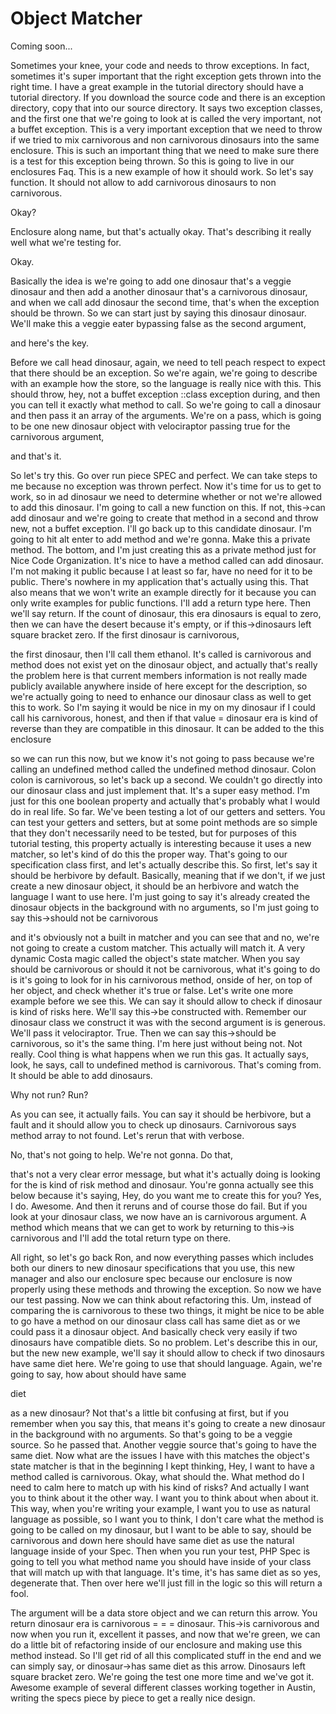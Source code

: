 # Object Matcher

Coming soon...

Sometimes your knee, your code and needs to throw exceptions. In fact, sometimes it's
super important that the right exception gets thrown into the right time. I have a
great example in the tutorial directory should have a tutorial directory. If you
download the source code and there is an exception directory, copy that into our
source directory. It says two exception classes, and the first one that we're going
to look at is called the very important, not a buffet exception. This is a very
important exception that we need to throw if we tried to mix carnivorous and non
carnivorous dinosaurs into the same enclosure. This is such an important thing that
we need to make sure there is a test for this exception being thrown. So this is
going to live in our enclosures Faq. This is a new example of how it should work. So
let's say function. It should not allow to add carnivorous dinosaurs to non
carnivorous.

Okay?

Enclosure along name, but that's actually okay. That's describing it really well what
we're testing for.

Okay.

Basically the idea is we're going to add one dinosaur that's a veggie dinosaur and
then add a another dinosaur that's a carnivorous dinosaur, and when we call add
dinosaur the second time, that's when the exception should be thrown. So we can start
just by saying this dinosaur dinosaur. We'll make this a veggie eater bypassing false
as the second argument,

and here's the key.

Before we call head dinosaur, again, we need to tell peach respect to expect that
there should be an exception. So we're again, we're going to describe with an example
how the store, so the language is really nice with this. This should throw, hey, not
a buffet exception ::class exception during, and then you can tell it exactly what
method to call. So we're going to call a dinosaur and then pass it an array of the
arguments. We're on a pass, which is going to be one new dinosaur object with
velociraptor passing true for the carnivorous argument,

and that's it.

So let's try this. Go over run piece SPEC and perfect. We can take steps to me
because no exception was thrown perfect. Now it's time for us to get to work, so in
ad dinosaur we need to determine whether or not we're allowed to add this dinosaur.
I'm going to call a new function on this. If not, this->can add dinosaur and we're
going to create that method in a second and throw new, not a buffet exception. I'll
go back up to this candidate dinosaur. I'm going to hit alt enter to add method and
we're gonna. Make this a private method. The bottom, and I'm just creating this as a
private method just for Nice Code Organization. It's nice to have a method called can
add dinosaur. I'm not making it public because I at least so far, have no need for it
to be public. There's nowhere in my application that's actually using this. That also
means that we won't write an example directly for it because you can only write
examples for public functions. I'll add a return type here. Then we'll say return. If
the count of dinosaur, this era dinosaurs is equal to zero, then we can have the
desert because it's empty, or if this->dinosaurs left square bracket zero. If the
first dinosaur is carnivorous,

the first dinosaur, then I'll call them ethanol. It's called is carnivorous and
method does not exist yet on the dinosaur object, and actually that's really the
problem here is that current members information is not really made publicly
available anywhere inside of here except for the description, so we're actually going
to need to enhance our dinosaur class as well to get this to work. So I'm saying it
would be nice in my on my dinosaur if I could call his carnivorous, honest, and then
if that value = dinosaur era is kind of reverse than they are compatible in this
dinosaur. It can be added to the this enclosure

so we can run this now, but we know it's not going to pass because we're calling an
undefined method called the undefined method dinosaur. Colon colon is carnivorous, so
let's back up a second. We couldn't go directly into our dinosaur class and just
implement that. It's a super easy method. I'm just for this one boolean property and
actually that's probably what I would do in real life. So far. We've been testing a
lot of our getters and setters. You can test your getters and setters, but at some
point methods are so simple that they don't necessarily need to be tested, but for
purposes of this tutorial testing, this property actually is interesting because it
uses a new matcher, so let's kind of do this the proper way. That's going to our
specification class first, and let's actually describe this. So first, let's say it
should be herbivore by default. Basically, meaning that if we don't, if we just
create a new dinosaur object, it should be an herbivore and watch the language I want
to use here. I'm just going to say it's already created the dinosaur objects in the
background with no arguments, so I'm just going to say this->should not be
carnivorous

and it's obviously not a built in matcher and you can see that and no, we're not
going to create a custom matcher. This actually will match it. A very dynamic Costa
magic called the object's state matcher. When you say should be carnivorous or should
it not be carnivorous, what it's going to do is it's going to look for in his
carnivorous method, onside of her, on top of her object, and check whether it's true
or false. Let's write one more example before we see this. We can say it should allow
to check if dinosaur is kind of risks here. We'll say this->be constructed with.
Remember our dinosaur class we construct it was with the second argument is is
generous. We'll pass it velociraptor. True. Then we can say this->should be
carnivorous, so it's the same thing. I'm here just without being not. Not really.
Cool thing is what happens when we run this gas. It actually says, look, he says,
call to undefined method is carnivorous. That's coming from. It should be able to add
dinosaurs.

Why not run? Run?

As you can see, it actually fails. You can say it should be herbivore, but a fault
and it should allow you to check up dinosaurs. Carnivorous says method array to not
found. Let's rerun that with verbose.

No, that's not going to help. We're not gonna. Do that,

that's not a very clear error message, but what it's actually doing is looking for
the is kind of risk method and dinosaur. You're gonna actually see this below because
it's saying, Hey, do you want me to create this for you? Yes, I do. Awesome. And then
it reruns and of course those do fail. But if you look at your dinosaur class, we now
have an is carnivorous argument. A method which means that we can get to work by
returning to this->is carnivorous and I'll add the total return type on there.

All right, so let's go back Ron, and now everything passes which includes both our
diners to new dinosaur specifications that you use, this new manager and also our
enclosure spec because our enclosure is now properly using these methods and throwing
the exception. So now we have our test passing. Now we can think about refactoring
this. Um, instead of comparing the is carnivorous to these two things, it might be
nice to be able to go have a method on our dinosaur class call has same diet as or we
could pass it a dinosaur object. And basically check very easily if two dinosaurs
have compatible diets. So no problem. Let's describe this in our, but the new new
example, we'll say it should allow to check if two dinosaurs have same diet here.
We're going to use that should language. Again, we're going to say, how about should
have same

diet

as a new dinosaur? Not that's a little bit confusing at first, but if you remember
when you say this, that means it's going to create a new dinosaur in the background
with no arguments. So that's going to be a veggie source. So he passed that. Another
veggie source that's going to have the same diet. Now what are the issues I have with
this matches the object's state matcher is that in the beginning I kept thinking,
Hey, I want to have a method called is carnivorous. Okay, what should the. What
method do I need to calm here to match up with his kind of risks? And actually I want
you to think about it the other way. I want you to think about when about it. This
way, when you're writing your example, I want you to use as natural language as
possible, so I want you to think, I don't care what the method is going to be called
on my dinosaur, but I want to be able to say, should be carnivorous and down here
should have same diet as use the natural language inside of your Spec. Then when you
run your test, PHP Spec is going to tell you what method name you should have inside
of your class that will match up with that language. It's time, it's has same diet as
so yes, degenerate that. Then over here we'll just fill in the logic so this will
return a fool.

The argument will be a data store object and we can return this arrow. You return
dinosaur era is carnivorous = = = dinosaur. This->is carnivorous and now when you run
it, excellent it passes, and now that we're green, we can do a little bit of
refactoring inside of our enclosure and making use this method instead. So I'll get
rid of all this complicated stuff in the end and we can simply say, or dinosaur->has
same diet as this arrow. Dinosaurs left square bracket zero. We're going the test one
more time and we've got it. Awesome example of several different classes working
together in Austin, writing the specs piece by piece to get a really nice design.